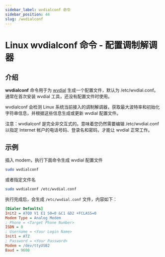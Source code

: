 ```yaml
---
sidebar_label: wvdialconf 命令
sidebar_position: 44
slug: /wvdialconf
---
```


# Linux wvdialconf 命令 - 配置调制解调器



## 介绍

**wvdialconf** 命令用于为 [wvdial](/linux-command/wvdial/) 生成一个配置文件，默认为 /etc/wvdial.conf。通常在首次安装 wvdial 工具，还没有配置文件时使用。

wvdialconf 会检测 Linux 系统当前接入的调制解调器，获取最大波特率和初始化字符串信息，并根据这些信息生成或更新 wvdial 配置文件。

注意：wvdialconf 是完全非交互式的。意味着您仍然需要编辑 /etc/wvdial.conf 以指定 Internet 帐户的电话号码、登录名和密码，才能让 wvdial 正常工作。



## 示例

插入 modem，执行下面命令生成 wvdial 配置文件

```bash
sudo wvdialconf
```

或者指定文件名

```bash
sudo wvdialconf /etc/wvdial.conf
```

执行完成后，会生成 `/etc/wvdial.conf` 文件，内容如下：

```ini showLineNumbers
[Dialer Defaults]
Init2 = ATQ0 V1 E1 S0=0 &C1 &D2 +FCLASS=0
Modem Type = Analog Modem
; Phone = <Target Phone Number>
ISDN = 0
; Username = <Your Login Name>
Init1 = ATZ
; Password = <Your Password>
Modem = /dev/ttyUSB2
Baud = 9600
```

